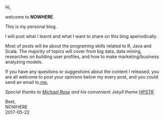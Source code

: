 Hi, 

   welcome to **NOWHERE**. 

   This is my personal blog. 

   I will post what I learnt and what I want to share on this blog aperiodically. 

   Most of posts will be about the programing skills related to R, Java and Scala. The majority of topics will cover from big data, data mining, researches on building user profiles, and how to make marketing/business analyzing models. 

   If you have any quesitons or suggestions about the content I released, you are all welcome to post your opinions below my every post, and you could send an email to<a href="mailto:no_wheree@outlook.com"> me.</a>

*Special thanks to [Michael Rose](https://github.com/mmistakes) and his convenient Jekyll theme [HPSTR](https://github.com/mmistakes/hpstr-jekyll-theme)*.

Best,    
NOWHERE    
2017-05-22    